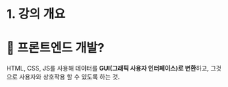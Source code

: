 # 1. 강의 개요

# 📌 프론트엔드 개발?

HTML, CSS, JS를 사용해 데이터를 **GUI(그래픽 사용자 인터페이스)로 변환**하고, 그것으로 사용자와 상호작용 할 수 있도록 하는 것.